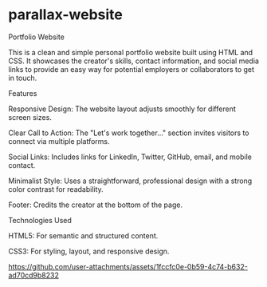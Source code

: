 # parallax-website

Portfolio Website

This is a clean and simple personal portfolio website built using HTML and CSS. It showcases the creator's skills, contact information, and social media links to provide an easy way for potential employers or collaborators to get in touch.

Features

Responsive Design: The website layout adjusts smoothly for different screen sizes.

Clear Call to Action: The "Let's work together..." section invites visitors to connect via multiple platforms.

Social Links: Includes links for LinkedIn, Twitter, GitHub, email, and mobile contact.

Minimalist Style: Uses a straightforward, professional design with a strong color contrast for readability.

Footer: Credits the creator at the bottom of the page.


Technologies Used

HTML5: For semantic and structured content.

CSS3: For styling, layout, and responsive design.


https://github.com/user-attachments/assets/1fccfc0e-0b59-4c74-b632-ad70cd9b8232

